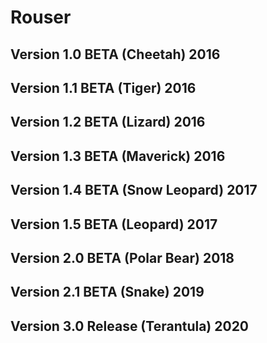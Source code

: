 # Rouser
## Version 1.0 BETA (Cheetah) 2016
## Version 1.1 BETA (Tiger) 2016
## Version 1.2 BETA (Lizard) 2016
## Version 1.3 BETA (Maverick) 2016
## Version 1.4 BETA (Snow Leopard) 2017
## Version 1.5 BETA (Leopard) 2017
## Version 2.0 BETA (Polar Bear) 2018
## Version 2.1 BETA (Snake) 2019
## Version 3.0 Release (Terantula) 2020
